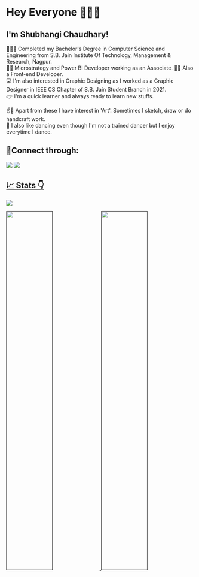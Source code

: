 # Hey Everyone 🙋🏼‍♀️
## I'm Shubhangi Chaudhary!

👩🏼‍🎓 Completed my Bachelor's Degree in Computer Science and Engineering from S.B. Jain Institute Of Technology, Management & Research, Nagpur.<br/>
👩‍💻 Microstrategy and Power BI Developer working as an Associate.
👩🏼 Also a Front-end Developer. <br/>
💻 I'm also interested in Graphic Designing as I worked as a Graphic Designer in IEEE CS Chapter of S.B. Jain Student Branch in 2021.<br/>
👉 I'm a quick learner and always ready to learn new stuffs.  <br/>


☝️🎨 Apart from these I have interest in 'Art'. Sometimes I sketch, draw or do handcraft work. </br>
💃 I also like dancing even though I'm not a trained dancer but I enjoy everytime I dance. </br>

## 🤝Connect through: </br>

   <a href="https://www.linkedin.com/in/shubhangi-chaudhary-620271212/"> <img src="https://img.shields.io/badge/LinkedIn-0077B5?style=for-the-badge&logo=linkedin&logoColor=white" /></a>  <a href=""><img src="https://img.shields.io/badge/Gmail-D14836?style=for-the-badge&logo=gmail&logoColor=white" /> </a>    <a href="" > </br>

## 📈 Stats 👇

  <img src="https://github-readme-stats.vercel.app/api/top-langs/?username=ShubhangiChaudhary&theme=tokyonight&layout=compact" /> </br> 
   
   <img src="https://github-readme-stats.vercel.app/api?username=ShubhangiChaudhary&theme=tokyonight" width="49.6%" /> <img src="https://github-readme-streak-stats.herokuapp.com/?user=ShubhangiChaudhary&theme=tokyonight" width="49.6%" />
  
